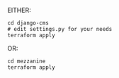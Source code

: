 
EITHER:
~~~~
cd django-cms
# edit settings.py for your needs
terraform apply
~~~~

OR:

~~~~
cd mezzanine
terraform apply
~~~~
